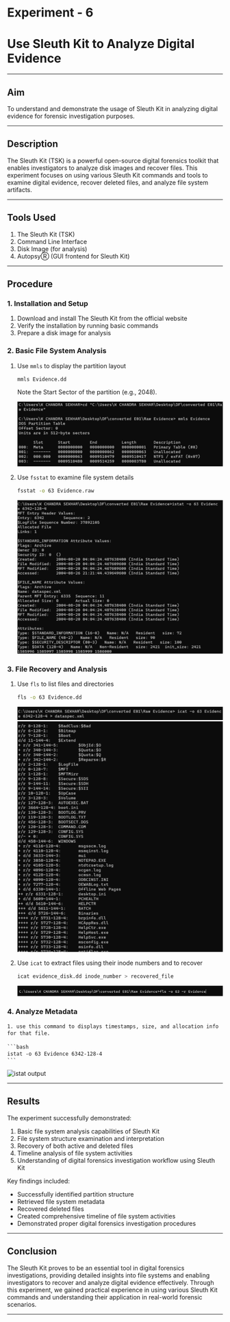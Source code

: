 # Experiment - 6
# Use Sleuth Kit to Analyze Digital Evidence

---

## Aim
To understand and demonstrate the usage of Sleuth Kit in analyzing digital evidence for forensic investigation purposes.

---

## Description
The Sleuth Kit (TSK) is a powerful open-source digital forensics toolkit that enables investigators to analyze disk images and recover files. This experiment focuses on using various Sleuth Kit commands and tools to examine digital evidence, recover deleted files, and analyze file system artifacts.

---

## Tools Used
1. The Sleuth Kit (TSK)
2. Command Line Interface
3. Disk Image (for analysis)
4. AutopsyⓇ (GUI frontend for Sleuth Kit)

---

## Procedure

### 1. Installation and Setup
1. Download and install The Sleuth Kit from the official website
2. Verify the installation by running basic commands
3. Prepare a disk image for analysis

### 2. Basic File System Analysis
1. Use `mmls` to display the partition layout
    ```bash
    mmls Evidence.dd
    ```
    Note the Start Sector of the partition (e.g., 2048).

    ![mmls output](https://github.com/saravanakannana/digital-forensics-experiments-2025/blob/40254abafd800c9277e04b8682ac44f4949dedda/df%20exp%206%20(1).png)

<!-- [Insert Screenshot: Place the screenshot of mmls command output showing partition table] -->

2. Use `fsstat` to examine file system details
    ```bash
    fsstat -o 63 Evidence.raw
    ```
    ![fsstat output](https://github.com/saravanakannana/digital-forensics-experiments-2025/blob/40254abafd800c9277e04b8682ac44f4949dedda/df%20exp%206%20(2).png)

    <!-- [Insert Screenshot: Place the screenshot showing file system information] -->

### 3. File Recovery and Analysis
1. Use `fls` to list files and directories
    ```bash
    fls -o 63 Evidence.dd
    ```
    ![fls output 1](https://github.com/saravanakannana/digital-forensics-experiments-2025/blob/40254abafd800c9277e04b8682ac44f4949dedda/df%20exp%206%20(3).png)
    ![fls output 2](https://github.com/saravanakannana/digital-forensics-experiments-2025/blob/40254abafd800c9277e04b8682ac44f4949dedda/df%20exp%206%20(4).png)
    <!-- [Insert Screenshot: Place the screenshot showing file listing] -->

2. Use `icat` to extract files using their inode numbers and to recover
    ```bash
    icat evidence_disk.dd inode_number > recovered_file
    ```
    ![icat output](https://github.com/saravanakannana/digital-forensics-experiments-2025/blob/40254abafd800c9277e04b8682ac44f4949dedda/df%20exp%206%20(5).png)

    <!-- [Insert Screenshot: Place the screenshot of file recovery process] -->



<!-- ### 4. Timeline Analysis
1. Create a timeline of file activity
```bash
fls -m "/" evidence_disk.dd > body.txt
mactime -b body.txt > timeline.txt
```
[Insert Screenshot: Place the screenshot showing timeline analysis] -->

<!-- ### 5. Deleted File Recovery
1. Use `ils` to list deleted inodes
```bash
ils evidence_disk.dd
``` -->
<!-- [Insert Screenshot: Place the screenshot showing deleted inodes] -->

### 4. Analyze Metadata
    1. use this command to displays timestamps, size, and allocation info for that file.

    ```bash
    istat -o 63 Evidence 6342-128-4
    ```
![istat output](https://github.com/saravanakannana/digital-forensics-experiments-2025/blob/40254abafd800c9277e04b8682ac44f4949dedda/df%20exp%206%20(6).png)

---

## Results
The experiment successfully demonstrated:

1. Basic file system analysis capabilities of Sleuth Kit
2. File system structure examination and interpretation
3. Recovery of both active and deleted files
4. Timeline analysis of file system activities
5. Understanding of digital forensics investigation workflow using Sleuth Kit

Key findings included:
- Successfully identified partition structure
- Retrieved file system metadata
- Recovered deleted files
- Created comprehensive timeline of file system activities
- Demonstrated proper digital forensics investigation procedures

---

## Conclusion
The Sleuth Kit proves to be an essential tool in digital forensics investigations, providing detailed insights into file systems and enabling investigators to recover and analyze digital evidence effectively. Through this experiment, we gained practical experience in using various Sleuth Kit commands and understanding their application in real-world forensic scenarios.

---
